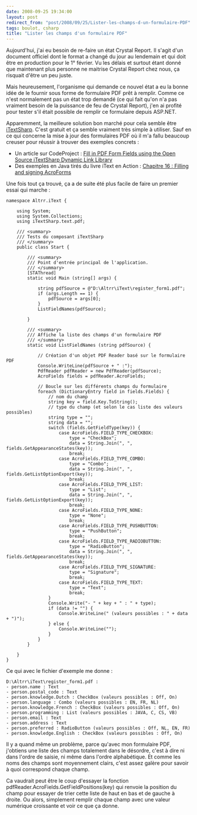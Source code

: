 ```yaml
---
date: 2008-09-25 19:34:00
layout: post
redirect_from: "post/2008/09/25/Lister-les-champs-d-un-formulaire-PDF"
tags: boulot, csharp
title: "Lister les champs d'un formulaire PDF"
---
```


Aujourd'hui, j'ai eu besoin de re-faire un état Crystal Report. Il s'agit
d'un document officiel dont le format a changé du jour au lendemain et qui doit
être en production pour le 1° février. Vu les délais et surtout étant donné que
maintenant plus personne ne maitrise Crystal Report chez nous, ça risquait
d'être un peu juste.

Mais heureusement, l'organisme qui demande ce nouvel état a eu la bonne idée
de le fournir sous forme de formulaire PDF prêt à remplir. Comme ce n'est
normalement pas un état trop demandé (ce qui fait qu'on n'a pas vraiment besoin
de la puissance de feu de Crystal Report), j'en ai profité pour tester s'il
était possible de remplir ce formulaire depuis ASP.NET.

Apparemment, la meilleure solution bon marché pour cela semble être [iTextSharp](http://itextsharp.sourceforge.net/). C'est gratuit et ça semble
vraiment très simple à utiliser. Sauf en ce qui concerne la mise à jour des
formulaires PDF où il m'a fallu beaucoup creuser pour réussir à trouver des
exemples concrets :

* Un article sur CodeProject : [Fill in PDF Form
Fields using the Open Source iTextSharp Dynamic Link Library](http://www.codeproject.com/KB/cs/FillFormFieldsOfPDFs.aspx)
* Des exemples en Java tirés du livre iText en Action : [Chapitre
16 : Filling and signing AcroForms](http://www.1t3xt.info/examples/browse/?page=example&amp;id=250)

Une fois tout ça trouvé, ça a de suite été plus facile de faire un premier
essai qui marche :

```
namespace Altrr.iText {

    using System;
    using System.Collections;
    using iTextSharp.text.pdf;

    /// <summary>
    /// Tests du composant iTextSharp
    /// </summary>
    public class Start {

        /// <summary>
        /// Point d'entrée principal de l'application.
        /// </summary>
        [STAThread]
        static void Main (string[] args) {

            string pdfSource = @"D:\Altrr\iText\register_form1.pdf";
            if (args.Length == 1) {
                pdfSource = args[0];
            }
            ListFieldNames(pdfSource);

        }

        /// <summary>
        /// Affiche la liste des champs d'un formulaire PDF
        /// </summary>
        static void ListFieldNames (string pdfSource) {

            // Création d'un objet PDF Reader basé sur le formulaire PDF
            Console.WriteLine(pdfSource + " :");
            PdfReader pdfReader = new PdfReader(pdfSource);
            AcroFields fields = pdfReader.AcroFields;

            // Boucle sur les différents champs du formulaire
            foreach (DictionaryEntry field in fields.Fields) {
                // nom du champ
                string key = field.Key.ToString();
                // type du champ (et selon le cas liste des valeurs possibles)
                string type = "";
                string data = "";
                switch (fields.GetFieldType(key)) {
                    case AcroFields.FIELD_TYPE_CHECKBOX:
                        type = "CheckBox";
                        data = String.Join(", ", fields.GetAppearanceStates(key));
                        break;
                    case AcroFields.FIELD_TYPE_COMBO:
                        type = "Combo";
                        data = String.Join(", ", fields.GetListOptionExport(key));
                        break;
                    case AcroFields.FIELD_TYPE_LIST:
                        type = "List";
                        data = String.Join(", ", fields.GetListOptionExport(key));
                        break;
                    case AcroFields.FIELD_TYPE_NONE:
                        type = "None";
                        break;
                    case AcroFields.FIELD_TYPE_PUSHBUTTON:
                        type = "PushButton";
                        break;
                    case AcroFields.FIELD_TYPE_RADIOBUTTON:
                        type = "RadioButton";
                        data = String.Join(", ", fields.GetAppearanceStates(key));
                        break;
                    case AcroFields.FIELD_TYPE_SIGNATURE:
                        type = "Signature";
                        break;
                    case AcroFields.FIELD_TYPE_TEXT:
                        type = "Text";
                        break;
                }
                Console.Write("- " + key + " : " + type);
                if (data != "") {
                    Console.WriteLine(" (valeurs possibles : " + data + ")");
                } else {
                    Console.WriteLine("");
                }
            }
        }

    }
}
```

Ce qui avec le fichier d'exemple me donne :

```
D:\Altrr\iText\register_form1.pdf :
- person.name : Text
- person.postal_code : Text
- person.knowledge.Dutch : CheckBox (valeurs possibles : Off, On)
- person.language : Combo (valeurs possibles : EN, FR, NL)
- person.knowledge.French : CheckBox (valeurs possibles : Off, On)
- person.programming : List (valeurs possibles : JAVA, C, CS, VB)
- person.email : Text
- person.address : Text
- person.preferred : RadioButton (valeurs possibles : Off, NL, EN, FR)
- person.knowledge.English : CheckBox (valeurs possibles : Off, On)
```

Il y a quand même un problème, parce qu'avec mon formulaire PDF, j'obtiens
une liste des champs totalement dans le désordre, c'est à dire ni dans l'ordre
de saisie, ni même dans l'ordre alphabétique. Et comme les noms des champs sont
moyennement clairs, c'est assez galère pour savoir à quoi correspond chaque
champ.

Ca vaudrait peut être le coup d'essayer la fonction
pdfReader.AcroFields.GetFieldPositions(key) qui renvoie la position du champ
pour essayer de trier cette liste de haut en bas et de gauche à droite. Ou
alors, simplement remplir chaque champ avec une valeur numérique croissante et
voir ce que ça donne.
